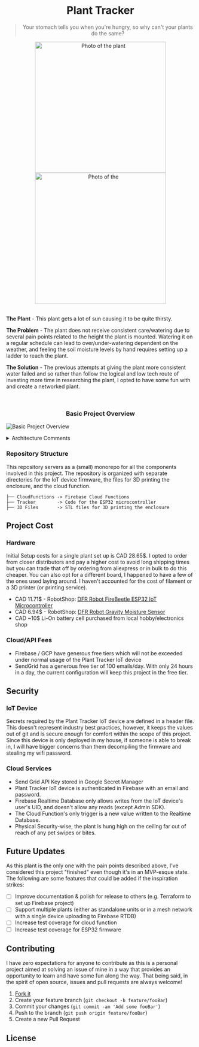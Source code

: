 
<h1 align="center">Plant Tracker</h1>
<blockquote align="center">Your stomach tells you when you're hungry, so why can't your plants do the same?</blockquote>

<div align="center">
<img src="https://github.com/jlemanski1/PlantTracker/assets/12676218/45a40007-6d5d-42ed-8f95-256e7221a8a0" alt="Photo of the plant" width="350" height="auto"/>

<img src="https://github.com/jlemanski1/PlantTracker/assets/12676218/77acf460-26ff-4664-a5d9-1b0d6c114340" alt="Photo of the " width="350" height="auto"/>
</div>

<br/>

**The Plant** -  This plant gets a lot of sun causing it to be quite thirsty.

**The Problem** - The plant does not receive consistent care/watering due to several pain points related to the height the plant is mounted. Watering it on a regular schedule can lead to over/under-watering dependent on the weather, and feeling the soil moisture levels by hand requires setting up a ladder to reach the plant.

**The Solution** - The previous attempts at giving the plant more consistent water failed and so rather than follow the logical and low tech route of investing more time in researching the plant, I opted to have some fun with and create a networked plant.

<br/>

<h3 align="center">Basic Project Overview</h3>

![Basic Project Overview](https://github.com/jlemanski1/PlantTracker/assets/12676218/109f4461-0281-49e3-aeb6-36b875df3d1f)
<details>
<summary>Architecture Comments</summary>
While this could be greatly simplified by having the ESP32 send the email via the Sendgrid API cutting out Firebase/GCP entirely, I opted not to do that for several reasons:
  <ul>
  <li>The current set up allows me to extend the device battery life by having the device perform minimal actions before going back into deep sleep.</li>
  <li>I'm able to extend the functionality, fix bugs, etc., without having to climb a ladder to retrieve the device, take the system offline, and reflash it everytime I need to test/change something.</li>
  <li>Having the values stored allows me to do some data visualization in the future if I so choose.</li>
  </ul>
</details>
  
### Repository Structure
This repository servers as a (small) monorepo for all the components involved in this project. The repository is organized with separate directories for the IoT device firmware, the files for 3D printing the enclosure, and the cloud function.
```
├── CloudFunctions -> Firebase Cloud Functions
├── Tracker        -> Code for the ESP32 microcontroller
├── 3D Files       -> STL files for 3D printing the enclosure
```


## Project Cost

### Hardware
Initial Setup costs for a single plant set up is CAD 28.65$. I opted to order from closer distributors and pay a higher cost to avoid long shipping times but you can trade that off by ordering from aliexpress or in bulk to do this cheaper. You can also opt for a different board, I happened to have a few of the ones used laying around. I haven't accounted for the cost of filament or a 3D printer (or printing service).
- CAD 11.71$ - RobotShop: [DFR Robot FireBeetle ESP32 IoT Microcontroller](https://ca.robotshop.com/products/firebeetle-esp32-iot-microcontroller?variant=42413189267607)
- CAD 6.94$ - RobotShop: [DFR Robot Gravity Moisture Sensor](https://ca.robotshop.com/products/gravity-moisture-sensor-corrosion-resistant?variant=42411303370903)
- CAD ~10$ Li-On battery cell purchased from local hobby/electronics shop

### Cloud/API Fees
- Firebase / GCP have generous free tiers which will not be exceeded under normal usage of the Plant Tracker IoT device
- SendGrid has a generous free tier of 100 emails/day. With only 24 hours in a day, the current configuration will keep this project in the free tier.


## Security
### IoT Device
Secrets required by the Plant Tracker IoT device are defined in a header file. This doesn't represent industry best practices, however, it keeps the values out of git and is secure enough for comfort within the scope of this project. Since this device is only deployed in my house, if someone is able to break in, I will have bigger concerns than them decompiling the firmware and stealing my wifi password.
### Cloud Services
- Send Grid API Key stored in Google Secret Manager
- Plant Tracker IoT device is authenticated in Firebase with an email and password.
- Firebase Realtime Database only allows writes from the IoT device's user's UID, and doesn't allow any reads (except Admin SDK).
- The Cloud Function's only trigger is a new value written to the Realtime Database.
- Physical Security-wise, the plant is hung high on the ceiling far out of reach of any pet swipes or bites.

## Future Updates
As this plant is the only one with the pain points described above, I've considered this project "finished" even though it's in an MVP-esque state. The following are some features that could be added if the inspiration strikes:
- [ ] Improve documentation & polish for release to others (e.g. Terraform to set up Firebase project)
- [ ] Support multiple plants (either as standalone units or in a mesh network with a single device uploading to Firebase RTDB)
- [ ] Increase test coverage for cloud function
- [ ] Increase test coverage for ESP32 firmware

## Contributing
I have zero expectations for anyone to contribute as this is a personal project aimed at solving an issue of mine in a way that provides an opportunity to learn and have some fun along the way. That being said, in the spirit of open source, issues and pull requests are always welcome!

1.  [Fork it](https://github.com/jlemanski1/PlantTracker/fork)
2.  Create your feature branch (`git checkout -b feature/fooBar`)
3.  Commit your changes (`git commit -am 'Add some fooBar'`)
4.  Push to the branch (`git push origin feature/fooBar`)
5.  Create a new Pull Request

## License
